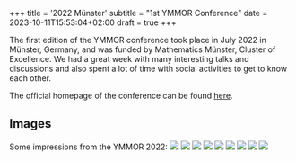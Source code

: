+++
title = '2022 Münster'
subtitle = "1st YMMOR Conference"
date = 2023-10-11T15:53:04+02:00
draft = true
+++

The first edition of the YMMOR conference took place in July 2022 in Münster, Germany, and was funded by Mathematics Münster, Cluster of Excellence.
We had a great week with many interesting talks and discussions and also spent a lot of time with social activities to get to know each other.

The official homepage of the conference can be found [here](https://www.uni-muenster.de/MathematicsMuenster/events/2022/YMCN-model-order-reduction.shtml).

## Images
Some impressions from the YMMOR 2022:
![](DSC_0051.JPG)
![](DSC_0019.JPG)
![](DSC_0062.JPG)
![](DSC_0063.JPG)
![](DSC_0070.JPG)
![](DSC_0078.JPG)
![](DSC_0082.JPG)
![](DSC_0090.JPG)
![](DSC_0100.JPG)
